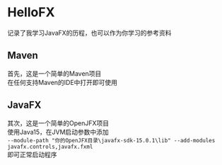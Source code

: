 # HelloFX
记录了我学习JavaFX的历程，也可以作为你学习的参考资料

## Maven
首先，这是一个简单的Maven项目  
在任何支持Maven的IDE中打开即可使用

## JavaFX
其次，这是一个简单的OpenJFX项目  
使用Java15，在JVM启动参数中添加  
` --module-path "你的OpenJFX目录\javafx-sdk-15.0.1\lib" --add-modules javafx.controls,javafx.fxml `  
即可正常启动程序
